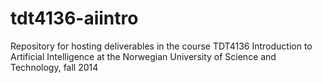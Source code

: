 # tdt4136-aiintro
Repository for hosting deliverables in the course TDT4136 Introduction to Artificial Intelligence at the Norwegian University of Science and Technology, fall 2014
